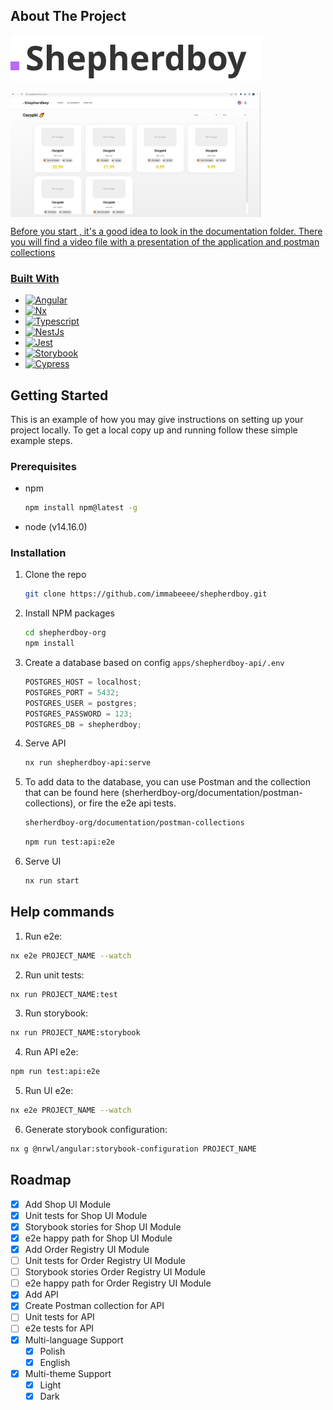 <!-- ABOUT THE PROJECT -->

## About The Project

[![Logo](https://raw.githubusercontent.com/immabeeee/shepherdboy/db79beeb63990960910f17514a05d3e86ddf67d2/shepherdboy-org/apps/shepherdboy-ui/src/assets/images/logo.svg)](https://github.com/immabeeee/shepherdboy/)

<a name="screenshot1" href="https://github.com/immabeeee/shepherdboy/blob/main/shepherdboy-org/documentation/screenshots/1.png"><img align="center" src="https://github.com/immabeeee/shepherdboy/blob/main/shepherdboy-org/documentation/screenshots/1.png?raw=true" alt="Screenshot #1" style="width:400px;height:200px"/>

Before you start , it's a good idea to look in the documentation folder. There you will find a video file with a presentation of the application and postman collections

### Built With

- [![Angular][angular.io]][angular-url]
- [![Nx][nx.dev]][nx-url]
- [![Typescript][typescript.io]][typescript-url]
- [![NestJs][nestjs.com]][nestjs-url]
- [![Jest][jestjs.io]][jest-url]
- [![Storybook][storybook.js.org]][storybook-url]
- [![Cypress][cypress.io]][cypress-url]

<!-- GETTING STARTED -->

## Getting Started

This is an example of how you may give instructions on setting up your project locally.
To get a local copy up and running follow these simple example steps.

### Prerequisites

- npm

  ```sh
  npm install npm@latest -g
  ```

- node (v14.16.0)

### Installation

1. Clone the repo
   ```sh
   git clone https://github.com/immabeeee/shepherdboy.git
   ```
2. Install NPM packages
   ```sh
   cd shepherdboy-org
   npm install
   ```
3. Create a database based on config `apps/shepherdboy-api/.env`
   ```js
   POSTGRES_HOST = localhost;
   POSTGRES_PORT = 5432;
   POSTGRES_USER = postgres;
   POSTGRES_PASSWORD = 123;
   POSTGRES_DB = shepherdboy;
   ```
4. Serve API

   ```sh
   nx run shepherdboy-api:serve
   ```

5. To add data to the database, you can use Postman and the collection that can be found here (sherherdboy-org/documentation/postman-collections), or fire the e2e api tests.

   ```sh
   sherherdboy-org/documentation/postman-collections
   ```

   ```sh
   npm run test:api:e2e
   ```

6. Serve UI
   ```sh
   nx run start
   ```
   <!-- HELP COMMANDS -->

## Help commands

1. Run e2e:

```sh
nx e2e PROJECT_NAME --watch
```

2. Run unit tests:

```sh
nx run PROJECT_NAME:test
```

3. Run storybook:

```sh
nx run PROJECT_NAME:storybook
```

4. Run API e2e:

```sh
npm run test:api:e2e
```

5. Run UI e2e:

```sh
nx e2e PROJECT_NAME --watch
```

6. Generate storybook configuration:

```sh
nx g @nrwl/angular:storybook-configuration PROJECT_NAME
```

<!-- ROADMAP -->

## Roadmap

- [x] Add Shop UI Module
- [x] Unit tests for Shop UI Module
- [x] Storybook stories for Shop UI Module
- [x] e2e happy path for Shop UI Module
- [x] Add Order Registry UI Module
- [ ] Unit tests for Order Registry UI Module
- [ ] Storybook stories Order Registry UI Module
- [ ] e2e happy path for Order Registry UI Module
- [x] Add API
- [x] Create Postman collection for API
- [ ] Unit tests for API
- [ ] e2e tests for API
- [x] Multi-language Support
  - [x] Polish
  - [x] English
- [x] Multi-theme Support
  - [x] Light
  - [x] Dark

<!-- MARKDOWN LINKS & IMAGES -->

[angular.io]: https://img.shields.io/badge/Angular-DD0031?style=for-the-badge&logo=angular&logoColor=white
[angular-url]: https://github.com/angular
[nx.dev]: https://img.shields.io/badge/nx_workspace-002E52?style=for-the-badge&logo=nx&logoColor=white
[nx-url]: https://nx.dev
[typescript.io]: https://img.shields.io/badge/typescript-3178c6?style=for-the-badge&logo=typescript&logoColor=white
[typescript-url]: https://www.typescriptlang.org/
[nestjs.com]: https://img.shields.io/badge/nest_js-ea2845?style=for-the-badge&logo=nestjs&logoColor=white
[nestjs-url]: https://nestjs.com/
[jestjs.io]: https://img.shields.io/badge/jest-15c213?style=for-the-badge&logo=jest&logoColor=white
[jest-url]: https://jestjs.io
[storybook.js.org]: https://img.shields.io/badge/storybook-FF4785?style=for-the-badge&logo=storybook&logoColor=white
[storybook-url]: https://storybook.js.org
[cypress.io]: https://img.shields.io/badge/cypress-04c38e?style=for-the-badge&logo=cypress&logoColor=white
[cypress-url]: https://cypress.io
